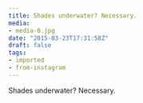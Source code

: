 ```yaml
---
title: Shades underwater? Necessary.
media:
- media-0.jpg
date: "2015-03-23T17:31:58Z"
draft: false
tags:
- imported
- from-instagram
---
```

Shades underwater? Necessary.
